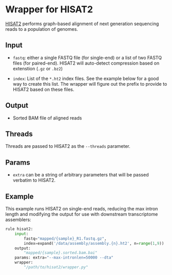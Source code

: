 # Wrapper for HISAT2

[HISAT2](https://ccb.jhu.edu/software/hisat2/index.shtml) performs graph-based
alignment of next generation sequencing reads to a population of genomes.


## Input

* `fastq`: either a single FASTQ file (for single-end) or a list of two FASTQ
  files (for paired-end). HISAT2 will auto-detect compression based on
  extenstion (`.gz` or `.bz2`)

* `index`: List of the `*.ht2` index files. See the example below for a good
  way to create this list. The wrapper will figure out the prefix to provide to
  HISAT2 based on these files.


## Output

* Sorted BAM file of aligned reads

## Threads

Threads are passed to HISAT2 as the `--threads` parameter.

## Params

* `extra` can be a string of arbitrary parameters that will be passed verbatim
  to HISAT2.

## Example

This example runs HISAT2 on single-end reads, reducing the max intron length
and modifying the output for use with downstream transcriptome assemblers:

```python
rule hisat2:
    input:
        fastq="mapped/{sample}_R1.fastq.gz",
        index=expand('/data/assembly/assembly.{n}.ht2', n=range(1,9))
    output:
        "mapped/{sample}.sorted.bam.bai"
    params: extra="--max-intronlen=50000 --dta"
    wrapper:
        "/path/to/hisat2/wrapper.py"
```
